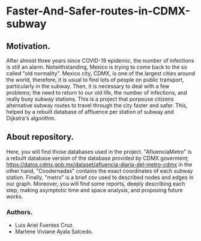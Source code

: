 # Faster-And-Safer-routes-in-CDMX-subway

## Motivation. 

After almost three years since COVID-19 epidemic, the number of infections is still an alarm. Notwithstanding, Mexico is trying to come back to the so called "old normality".
Mexico city, CDMX, is one of the largest cities around the world, therefore, it is usual to find lots of people on public transport, particularly in the subway. Then, it is necessary to deal with a few problems; the need to return to our old life, the number of infections, and really busy subway stations. 
This is a project that porpouse citizens alternative subway routes to travel through the city faster and safer. This, helped by a rebuilt database of affluence per station of subway and Dijkstra's algorithm.

## About repository.

Here, you will find those databases used in the project. "AfluenciaMetro" is a rebuilt database version of the database provided by CDMX goverment; https://datos.cdmx.gob.mx/dataset/afluencia-diaria-del-metro-cdmx in the other hand, "Coodernadas" contains the exact coordinates of each subway station. Finally, "metro" is a brief csv used to described nodes and edges in our graph. 
Moreover, you will find some reports, deeply describing each step, making asymptotic time and space analysis, and proposing future works. 


### Authors.
* Luis Ariel Fuentes Cruz.
* Marlene Viviane Ayala Salcedo.
